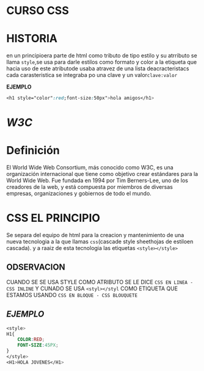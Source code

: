 # CURSO CSS
# **HISTORIA**
en un principioera parte de html como tributo de tipo estilo y su atrributo se llama `style`,se usa para darle estilos como formato y color a la etiqueta que hacia uso de este atributode usaba atravez de una lista deacracteristacs cada carasteristica se integraba po una clave y un valor``clave:valor``

**EJEMPLO**
```css
<h1 style="color":red;font-size:50px">hola amigos</h1>
```
# *W3C*
# **Definición**

El World Wide Web Consortium, más conocido como W3C, es una organización internacional que tiene como objetivo crear estándares para la World Wide Web. Fue fundada en 1994 por Tim Berners-Lee, uno de los creadores de la web, y está compuesta por miembros de diversas empresas, organizaciones y gobiernos de todo el mundo.
# **CSS EL PRINCIPIO**
Se separa del equipo de html para la creacion y mantenimiento de una nueva tecnologia a la que llamas ``css``(cascade style sheethojas  de estiloen cascada).
y a raaiz de esta tecnologia las etiquetas ``<style></style>``
## **ODSERVACION**
CUANDO SE SE USA STYLE COMO ATRIBUTO SE LE DICE ``CSS EN LINEA -CSS INLINE`` Y CUNADO SE USA ``<styl></styl`` COMO ETIQUETA QUE ESTAMOS USANDO ``CSS EN BLOQUE - CSS BLOUQUETE``
## *EJEMPLO*
```CSS
<style>
H1{
    COLOR:RED;
    FONT-SIZE:45PX;
}
</style>
<H1>HOLA JOVENES</H1>
```
